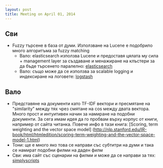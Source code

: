 ```yaml
---
layout: post
title: Meeting on April 01, 2014
---
```


## Сви

* Fuzzy търсене в база от думи. Използване на Lucene е подобрило много алгоритъма за fuzzy matching
  * Вало: elasticsearch използва Lucene и предоставя цялата му сила + management layer за създаване и менажиране на клъстери за да бъде търсенето паралелно: [elasticsearch](http://www.elasticsearch.org/)
  *  Вало: също може да се използва за scalable logging и индексиране на логовете: [logstash](http://logstash.net/)

## Вало

* Представяне на документи като TF-IDF вектори и пресмятане на "similarity" между тях чрез смятане на cos между двата вектора. Много прост и интуитивен начин за намиране на подобни документи. За сега имам идея да го пробвам върху корпус от книги, например от сайта читанка. Повече инфо в тази книга: [Scoring, term weighting and the vector space model] (http://nlp.stanford.edu/IR-book/html/htmledition/scoring-term-weighting-and-the-vector-space-model-1.html)
 * Тони: ще е много яко това се направи със субтитри на думи и така се намират подобни филми на даден филм
 * Сви: има сайт със сценарии на филми и може да се направи за тях: [simplyscripts](http://www.simplyscripts.com/)


